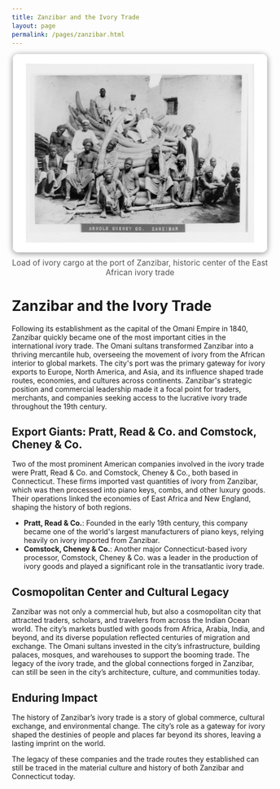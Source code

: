 ```yaml
---
title: Zanzibar and the Ivory Trade
layout: page
permalink: /pages/zanzibar.html
---
```



<div style="text-align:center; margin-bottom:2rem;">
	<img src="/assets/img/arnoldcheneyzanzibar.png" alt="Zanzibar historic photo" style="max-width:100%; width:500px; border-radius:10px; box-shadow:0 2px 12px #888;">
	<div style="font-size:1.1em; color:#555; margin-top:0.5em;">Load of ivory cargo at the port of Zanzibar, historic center of the East African ivory trade</div>
</div>


# Zanzibar and the Ivory Trade

Following its establishment as the capital of the Omani Empire in 1840, Zanzibar quickly became one of the most important cities in the international ivory trade. The Omani sultans transformed Zanzibar into a thriving mercantile hub, overseeing the movement of ivory from the African interior to global markets. The city's port was the primary gateway for ivory exports to Europe, North America, and Asia, and its influence shaped trade routes, economies, and cultures across continents. Zanzibar's strategic position and commercial leadership made it a focal point for traders, merchants, and companies seeking access to the lucrative ivory trade throughout the 19th century.

## Export Giants: Pratt, Read & Co. and Comstock, Cheney & Co.

Two of the most prominent American companies involved in the ivory trade were Pratt, Read & Co. and Comstock, Cheney & Co., both based in Connecticut. These firms imported vast quantities of ivory from Zanzibar, which was then processed into piano keys, combs, and other luxury goods. Their operations linked the economies of East Africa and New England, shaping the history of both regions.

- **Pratt, Read & Co.**: Founded in the early 19th century, this company became one of the world's largest manufacturers of piano keys, relying heavily on ivory imported from Zanzibar.
- **Comstock, Cheney & Co.**: Another major Connecticut-based ivory processor, Comstock, Cheney & Co. was a leader in the production of ivory goods and played a significant role in the transatlantic ivory trade.


## Cosmopolitan Center and Cultural Legacy

Zanzibar was not only a commercial hub, but also a cosmopolitan city that attracted traders, scholars, and travelers from across the Indian Ocean world. The city’s markets bustled with goods from Africa, Arabia, India, and beyond, and its diverse population reflected centuries of migration and exchange. The Omani sultans invested in the city’s infrastructure, building palaces, mosques, and warehouses to support the booming trade. The legacy of the ivory trade, and the global connections forged in Zanzibar, can still be seen in the city’s architecture, culture, and communities today.

## Enduring Impact

The history of Zanzibar’s ivory trade is a story of global commerce, cultural exchange, and environmental change. The city’s role as a gateway for ivory shaped the destinies of people and places far beyond its shores, leaving a lasting imprint on the world.

The legacy of these companies and the trade routes they established can still be traced in the material culture and history of both Zanzibar and Connecticut today.

